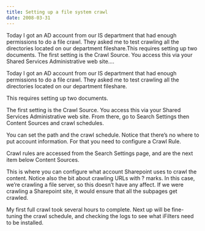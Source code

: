 ```yaml
---
title: Setting up a file system crawl
date: 2008-03-31
---
```


Today I got an AD account from our IS department that had enough permissions to do a file crawl. They asked me to test crawling all the directories located on our department fileshare.This requires setting up two documents. The first setting is the Crawl Source. You access this via your Shared Services Administrative web site….

<!-- end -->

Today I got an AD account from our IS department that had enough permissions to do a file crawl. They asked me to test crawling all the directories located on our department fileshare.

This requires setting up two documents.  

The first setting is the Crawl Source. You access this via your Shared Services Administrative web site.  From there, go to Search Settings then Content Sources and crawl schedules.  

You can set the path and the crawl schedule. Notice that there’s no where to put account information. For that you need to configure a Crawl Rule.  

Crawl rules are accessed from the Search Settings page, and are the next item below Content Sources.

This is where you can configure what account Sharepoint uses to crawl the content. Notice also the bit about crawling URLs with ? marks. In this case, we’re crawling a file server, so this doesn’t have any affect. If we were crawling a Sharepoint site, it would ensure that all the subpages get crawled.

My first full crawl took several hours to complete. Next up will be fine-tuning the crawl schedule, and checking the logs to see what iFilters need to be installed.  
